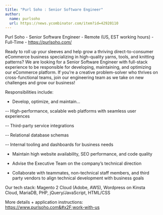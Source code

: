 ```yaml
---
title: "Purl Soho : Senior Software Engineer"
author:
  name: purlsoho
  url: https://news.ycombinator.com/item?id=42920110
---
```

Purl Soho - Senior Software Engineer - Remote (US, EST working hours) - Full-Time - <a href="https:&#x2F;&#x2F;purlsoho.com&#x2F;" rel="nofollow">https:&#x2F;&#x2F;purlsoho.com&#x2F;</a>

Ready to roll up your sleeves and help grow a thriving direct-to-consumer eCommerce business specializing in high-quality yarns, tools, and knitting patterns? We are looking for a Senior Software Engineer with full-stack experience to be responsible for developing, maintaining, and optimizing our eCommerce platform. If you’re a creative problem-solver who thrives on cross-functional teams, join our engineering team as we take on new challenges and grow our business!

Responsibilities include:

- Develop, optimize, and maintain…

-- High-performance, scalable web platforms with seamless user experiences

-- Third-party service integrations

--  Relational database schemas

--  Internal tooling and dashboards for business needs

- Maintain high website availability, SEO performance, and code quality

- Advise the Executive Team on the company’s technical direction

- Collaborate with teammates, non-technical staff members, and third party vendors to align technical development with business goals

Our tech stack: Magento 2 Cloud (Adobe, AWS), Wordpress on Kinsta Cloud, MariaDB, PHP, jQuery&#x2F;JavaScript, HTML&#x2F;CSS

More details + application instructions: <a href="https:&#x2F;&#x2F;www.purlsoho.com&#x2F;work-with-us" rel="nofollow">https:&#x2F;&#x2F;www.purlsoho.com&#x2F;work-with-us</a>
<JobApplication />
